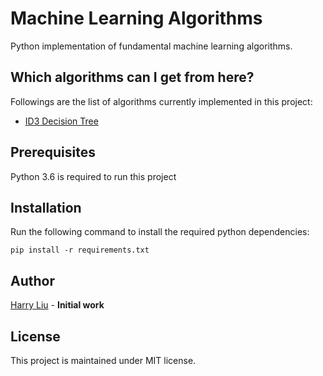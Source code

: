 # Machine Learning Algorithms
Python implementation of fundamental machine learning algorithms.

## Which algorithms can I get from here?
Followings are the list of algorithms currently implemented in this project:

* [ID3 Decision Tree](ID3-DECISION-TREE.md)

## Prerequisites

Python 3.6 is required to run this project

## Installation

Run the following command to install the required python dependencies:
 
`pip install -r requirements.txt`

## Author

[Harry Liu](https://github.com/byliuyang) - **Initial work**

## License

This project is maintained under MIT license. 